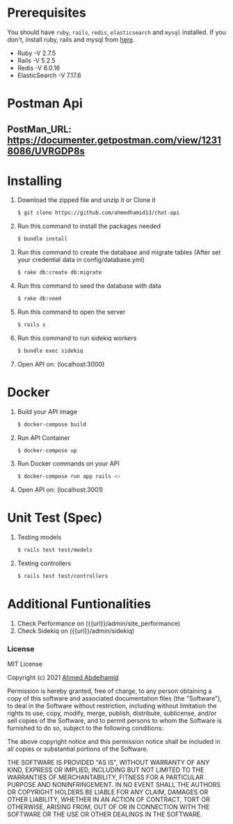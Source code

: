 # Prerequisites

You should have `ruby`, `rails`, `redis`, `elasticsearch` and `mysql` installed. If you don't, install ruby, rails and mysql from [here](https://gorails.com/setup/ubuntu/20.04).

- Ruby -V 2.7.5
- Rails -V 5.2.5
- Redis -V 6.0.16
- ElasticSearch -V 7.17.6

# Postman Api

## PostMan_URL: https://documenter.getpostman.com/view/12318086/UVRGDP8s
# Installing

1. Download the zipped file and unzip it or Clone it
   ```sh
   $ git clone https://github.com/ahmedhamid13/chat-api
   ```
2. Run this command to install the packages needed
   ```sh
   $ bundle install
   ```
3. Run this command to create the database and migrate tables (After set your credential data in config/database.yml)
   ```sh
   $ rake db:create db:migrate
   ```
4. Run this command to seed the database with data
   ```sh
   $ rake db:seed
   ```
5. Run this command to open the server
   ```sh
   $ rails s
   ```
6. Run this command to run sidekiq workers
   ```sh
   $ bundle exec sidekiq
   ```
7. Open API on: (localhost:3000)

# Docker

1. Build your API image
   ```sh
   $ docker-compose build
   ```
2. Run API Container
   ```sh
   $ docker-compose up
   ```
3. Run Docker commands on your API
   ```sh
   $ docker-compose run app rails <>
   ```
4. Open API on: (localhost:3001)

# Unit Test (Spec)

1. Testing models
   ```sh
   $ rails test test/models
   ```
2. Testing controllers
   ```sh
   $ rails test test/controllers
   ```

# Additional Funtionalities

1. Check Performance on ({{url}}/admin/site_performance)
1. Check Sidekiq on ({{url}}/admin/sidekiq)

### License

MIT License

Copyright (c) 2021 [Ahmed Abdelhamid](https://github.com/ahmedhamid13)

Permission is hereby granted, free of charge, to any person obtaining a copy of this software and associated documentation files (the "Software"), to deal in the Software without restriction, including without limitation the rights to use, copy, modify, merge, publish, distribute, sublicense, and/or sell copies of the Software, and to permit persons to whom the Software is furnished to do so, subject to the following conditions:

The above copyright notice and this permission notice shall be included in all copies or substantial portions of the Software.

THE SOFTWARE IS PROVIDED "AS IS", WITHOUT WARRANTY OF ANY KIND, EXPRESS OR IMPLIED, INCLUDING BUT NOT LIMITED TO THE WARRANTIES OF MERCHANTABILITY, FITNESS FOR A PARTICULAR PURPOSE AND NONINFRINGEMENT. IN NO EVENT SHALL THE AUTHORS OR COPYRIGHT HOLDERS BE LIABLE FOR ANY CLAIM, DAMAGES OR OTHER LIABILITY, WHETHER IN AN ACTION OF CONTRACT, TORT OR OTHERWISE, ARISING FROM, OUT OF OR IN CONNECTION WITH THE SOFTWARE OR THE USE OR OTHER DEALINGS IN THE SOFTWARE.
